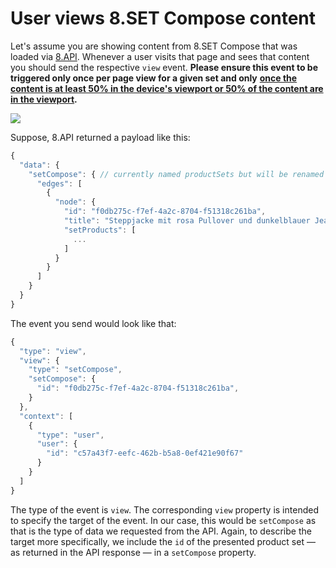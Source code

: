 # User views 8.SET Compose content

Let's assume you are showing content from 8.SET Compose that was loaded via [8.API](../../../api/8.set-compose/). Whenever a user visits that page and sees that content you should send the respective `view` event. **Please ensure this event to be triggered only once per page view for a given set and only** [**once the content is at least 50% in the device's viewport or 50% of the content are in the viewport**](how-to-evaluate-if-view-event-can-be-sent.md)**.**&#x20;

![](../../../.gitbook/assets/viewContent.gif)

Suppose, 8.API returned a payload like this:

```javascript
{
  "data": {
    "setCompose": { // currently named productSets but will be renamed
      "edges": [
        {
          "node": {
            "id": "f0db275c-f7ef-4a2c-8704-f51318c261ba",
            "title": "Steppjacke mit rosa Pullover und dunkelblauer Jeanshose",            
            "setProducts": [
              ...
            ]
          }
        }
      ]
    }
  }
}          
```

The event you send would look like that:

```javascript
{
  "type": "view",
  "view": {
    "type": "setCompose",
    "setCompose": {
      "id": "f0db275c-f7ef-4a2c-8704-f51318c261ba",
    }
  },
  "context": [
    {
      "type": "user",
      "user": {
        "id": "c57a43f7-eefc-462b-b5a8-0ef421e90f67"
      }
    }
  ]
}
```

The type of the event is `view`. The corresponding `view` property is intended to specify the target of the event. In our case, this would be `setCompose` as that is the type of data we requested from the API. Again, to describe the target more specifically, we include the `id` of the presented product set — as returned in the API response — in a `setCompose` property.

